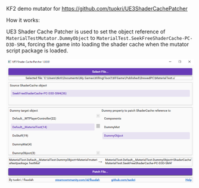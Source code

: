 KF2 demo mutator for https://github.com/tuokri/UE3ShaderCachePatcher

How it works:

UE3 Shader Cache Patcher is used to set the object reference of `MaterialTestMutator.DummyObject` to `MaterialTest.SeekFreeShaderCache-PC-D3D-SM4`,
forcing the game into loading the shader cache when the mutator script package is loaded.

![Patcher example](example.png)
